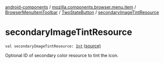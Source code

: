 [android-components](../../../index.md) / [mozilla.components.browser.menu.item](../../index.md) / [BrowserMenuItemToolbar](../index.md) / [TwoStateButton](index.md) / [secondaryImageTintResource](./secondary-image-tint-resource.md)

# secondaryImageTintResource

`val secondaryImageTintResource: `[`Int`](https://kotlinlang.org/api/latest/jvm/stdlib/kotlin/-int/index.html) [(source)](https://github.com/mozilla-mobile/android-components/blob/master/components/browser/menu/src/main/java/mozilla/components/browser/menu/item/BrowserMenuItemToolbar.kt#L153)

Optional ID of secondary color resource to tint the icon.


